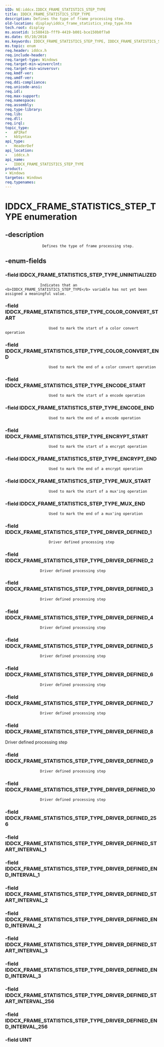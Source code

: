 ```yaml
---
UID: NE:iddcx.IDDCX_FRAME_STATISTICS_STEP_TYPE
title: IDDCX_FRAME_STATISTICS_STEP_TYPE
description: Defines the type of frame processing step.
old-location: display\iddcx_frame_statistics_step_type.htm
tech.root: display
ms.assetid: 1c58841b-fff9-4419-b001-bce150b0f7a0
ms.date: 05/10/2018
ms.keywords: IDDCX_FRAME_STATISTICS_STEP_TYPE, IDDCX_FRAME_STATISTICS_STEP_TYPE enumeration [Display Devices], IDDCX_FRAME_STATISTICS_STEP_TYPE_COLOR_CONVERT_END, IDDCX_FRAME_STATISTICS_STEP_TYPE_COLOR_CONVERT_START, IDDCX_FRAME_STATISTICS_STEP_TYPE_DRIVER_DEFINED_1, IDDCX_FRAME_STATISTICS_STEP_TYPE_DRIVER_DEFINED_10, IDDCX_FRAME_STATISTICS_STEP_TYPE_DRIVER_DEFINED_2, IDDCX_FRAME_STATISTICS_STEP_TYPE_DRIVER_DEFINED_3, IDDCX_FRAME_STATISTICS_STEP_TYPE_DRIVER_DEFINED_4, IDDCX_FRAME_STATISTICS_STEP_TYPE_DRIVER_DEFINED_5, IDDCX_FRAME_STATISTICS_STEP_TYPE_DRIVER_DEFINED_6, IDDCX_FRAME_STATISTICS_STEP_TYPE_DRIVER_DEFINED_7, IDDCX_FRAME_STATISTICS_STEP_TYPE_DRIVER_DEFINED_8, IDDCX_FRAME_STATISTICS_STEP_TYPE_DRIVER_DEFINED_9, IDDCX_FRAME_STATISTICS_STEP_TYPE_ENCODE_END, IDDCX_FRAME_STATISTICS_STEP_TYPE_ENCODE_START, IDDCX_FRAME_STATISTICS_STEP_TYPE_ENCRYPT_END, IDDCX_FRAME_STATISTICS_STEP_TYPE_ENCRYPT_START, IDDCX_FRAME_STATISTICS_STEP_TYPE_MUX_END, IDDCX_FRAME_STATISTICS_STEP_TYPE_MUX_START, IDDCX_FRAME_STATISTICS_STEP_TYPE_UNINITIALIZED, display.iddcx_frame_statistics_step_type, iddcx/IDDCX_FRAME_STATISTICS_STEP_TYPE, iddcx/IDDCX_FRAME_STATISTICS_STEP_TYPE_COLOR_CONVERT_END, iddcx/IDDCX_FRAME_STATISTICS_STEP_TYPE_COLOR_CONVERT_START, iddcx/IDDCX_FRAME_STATISTICS_STEP_TYPE_DRIVER_DEFINED_1, iddcx/IDDCX_FRAME_STATISTICS_STEP_TYPE_DRIVER_DEFINED_10, iddcx/IDDCX_FRAME_STATISTICS_STEP_TYPE_DRIVER_DEFINED_2, iddcx/IDDCX_FRAME_STATISTICS_STEP_TYPE_DRIVER_DEFINED_3, iddcx/IDDCX_FRAME_STATISTICS_STEP_TYPE_DRIVER_DEFINED_4, iddcx/IDDCX_FRAME_STATISTICS_STEP_TYPE_DRIVER_DEFINED_5, iddcx/IDDCX_FRAME_STATISTICS_STEP_TYPE_DRIVER_DEFINED_6, iddcx/IDDCX_FRAME_STATISTICS_STEP_TYPE_DRIVER_DEFINED_7, iddcx/IDDCX_FRAME_STATISTICS_STEP_TYPE_DRIVER_DEFINED_8, iddcx/IDDCX_FRAME_STATISTICS_STEP_TYPE_DRIVER_DEFINED_9, iddcx/IDDCX_FRAME_STATISTICS_STEP_TYPE_ENCODE_END, iddcx/IDDCX_FRAME_STATISTICS_STEP_TYPE_ENCODE_START, iddcx/IDDCX_FRAME_STATISTICS_STEP_TYPE_ENCRYPT_END, iddcx/IDDCX_FRAME_STATISTICS_STEP_TYPE_ENCRYPT_START, iddcx/IDDCX_FRAME_STATISTICS_STEP_TYPE_MUX_END, iddcx/IDDCX_FRAME_STATISTICS_STEP_TYPE_MUX_START, iddcx/IDDCX_FRAME_STATISTICS_STEP_TYPE_UNINITIALIZED
ms.topic: enum
req.header: iddcx.h
req.include-header: 
req.target-type: Windows
req.target-min-winverclnt: 
req.target-min-winversvr: 
req.kmdf-ver: 
req.umdf-ver: 
req.ddi-compliance: 
req.unicode-ansi: 
req.idl: 
req.max-support: 
req.namespace: 
req.assembly: 
req.type-library: 
req.lib: 
req.dll: 
req.irql: 
topic_type:
-	APIRef
-	kbSyntax
api_type:
-	HeaderDef
api_location:
-	iddcx.h
api_name:
-	IDDCX_FRAME_STATISTICS_STEP_TYPE
product:
- Windows
targetos: Windows
req.typenames: 
---
```


# IDDCX_FRAME_STATISTICS_STEP_TYPE enumeration


## -description



                     Defines the type of frame processing step.
                


## -enum-fields




### -field IDDCX_FRAME_STATISTICS_STEP_TYPE_UNINITIALIZED


                        
                    Indicates that an <b>IDDCX_FRAME_STATISTICS_STEP_TYPE</b> variable has not yet been assigned a meaningful value.


### -field IDDCX_FRAME_STATISTICS_STEP_TYPE_COLOR_CONVERT_START


                        Used to mark the start of a color convert operation
                    


### -field IDDCX_FRAME_STATISTICS_STEP_TYPE_COLOR_CONVERT_END


                        Used to mark the end of a color convert operation
                    


### -field IDDCX_FRAME_STATISTICS_STEP_TYPE_ENCODE_START


                        Used to mark the start of a encode operation
                    


### -field IDDCX_FRAME_STATISTICS_STEP_TYPE_ENCODE_END


                        Used to mark the end of a encode operation
                    


### -field IDDCX_FRAME_STATISTICS_STEP_TYPE_ENCRYPT_START


                        Used to mark the start of a encrypt operation
                    


### -field IDDCX_FRAME_STATISTICS_STEP_TYPE_ENCRYPT_END


                        Used to mark the end of a encrypt operation
                    


### -field IDDCX_FRAME_STATISTICS_STEP_TYPE_MUX_START


                        Used to mark the start of a mux'ing operation
                    


### -field IDDCX_FRAME_STATISTICS_STEP_TYPE_MUX_END


                        Used to mark the end of a mux'ing operation
                    


### -field IDDCX_FRAME_STATISTICS_STEP_TYPE_DRIVER_DEFINED_1


                        Driver defined processing step


### -field IDDCX_FRAME_STATISTICS_STEP_TYPE_DRIVER_DEFINED_2


                        
                    Driver defined processing step


### -field IDDCX_FRAME_STATISTICS_STEP_TYPE_DRIVER_DEFINED_3


                        
                    Driver defined processing step


### -field IDDCX_FRAME_STATISTICS_STEP_TYPE_DRIVER_DEFINED_4


                        
                    Driver defined processing step


### -field IDDCX_FRAME_STATISTICS_STEP_TYPE_DRIVER_DEFINED_5


                        
                    Driver defined processing step


### -field IDDCX_FRAME_STATISTICS_STEP_TYPE_DRIVER_DEFINED_6


                        
                    Driver defined processing step


### -field IDDCX_FRAME_STATISTICS_STEP_TYPE_DRIVER_DEFINED_7


                        
                    Driver defined processing step


### -field IDDCX_FRAME_STATISTICS_STEP_TYPE_DRIVER_DEFINED_8

Driver defined processing step
                        
                    


### -field IDDCX_FRAME_STATISTICS_STEP_TYPE_DRIVER_DEFINED_9


                        
                    Driver defined processing step


### -field IDDCX_FRAME_STATISTICS_STEP_TYPE_DRIVER_DEFINED_10


                        
                    Driver defined processing step


### -field IDDCX_FRAME_STATISTICS_STEP_TYPE_DRIVER_DEFINED_256


### -field IDDCX_FRAME_STATISTICS_STEP_TYPE_DRIVER_DEFINED_START_INTERVAL_1


### -field IDDCX_FRAME_STATISTICS_STEP_TYPE_DRIVER_DEFINED_END_INTERVAL_1


### -field IDDCX_FRAME_STATISTICS_STEP_TYPE_DRIVER_DEFINED_START_INTERVAL_2


### -field IDDCX_FRAME_STATISTICS_STEP_TYPE_DRIVER_DEFINED_END_INTERVAL_2


### -field IDDCX_FRAME_STATISTICS_STEP_TYPE_DRIVER_DEFINED_START_INTERVAL_3


### -field IDDCX_FRAME_STATISTICS_STEP_TYPE_DRIVER_DEFINED_END_INTERVAL_3


### -field IDDCX_FRAME_STATISTICS_STEP_TYPE_DRIVER_DEFINED_START_INTERVAL_256


### -field IDDCX_FRAME_STATISTICS_STEP_TYPE_DRIVER_DEFINED_END_INTERVAL_256


### -field UINT



